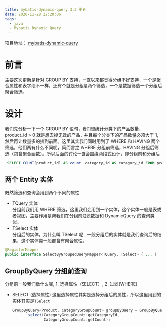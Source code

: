 ```yaml
---
title: mybatis-dynamic-query 3.2 更新
date: 2020-11-28 22:20:06
tags:
  - java
  - Mybatis Dynamic Query
---
```


项目地址： [mybatis-dynamic-query](https://github.com/wz2cool/mybatis-dynamic-query)

# 前言

主要这次更新是针对 GROUP BY 支持，一直以来都觉得分组不好支持，一个是聚合属性和表字段不一样，还有个就是分组是两个筛选，一个是数据筛选一个分组后聚合筛选。

# 设计

我们先分析一下一个 GROUP BY 语句，我们想统计分类下的产品数量，product_id > 0 就是想去掉无效的产品，并且每个分类下的产品数量必须大于 1, 然后再让数量多的排到前面。这里其实我们同时用到了 WHERE 和 HAVING 两个筛选，他们两有什么不同呢，简而言之 WHERE 分组前筛选，HAVING 分组后筛选（包含聚合函数）。所以后面的讨论一直会围绕两段式设计，即分组前和分组后

```sql
 SELECT COUNT(product_id) AS count, category_id AS category_id FROM product WHERE (product_id > 0) GROUP BY category_id HAVING (COUNT(product_id) > 1) ORDER BY COUNT(product_id)
```

## 两个 Entity 实体

既然筛选和查询会用到两个不同的属性

- TQuery 实体  
  分组前我们用 WHERE 筛选，这里我们会用到一个实体，这个实体一般是表或者视图，主要作用是帮我们在分组前过滤数据和 DynamicQuery 的查询类似。
- TSelect 实体  
  分组后的实体，为什么叫 TSelect 呢，一般分组后的实体就是我们查询后的结果，这个实体类一般都含有聚合属性。

```java
@RegisterMapper
public interface SelectByGroupedQueryMapper<TQuery, TSelect> { ... }
```

## GroupByQuery 分组前查询

分组前一般我们做什么呢, 1. 选择属性（SELECT）, 2. 过滤(WHERE)

- SELECT (选择属性)
  这里选择属性其实是选择分组后的属性，所以这里用到的实体其实是`TSelect`
  ```java
  GroupByQuery<Product, CategoryGroupCount> groupByQuery = GroupByQuery.createQuery(Product.class, CategoryGroupCount.class)
        .select(CategoryGroupCount::getCategoryId,
                CategoryGroupCount::getCount);
  ```
